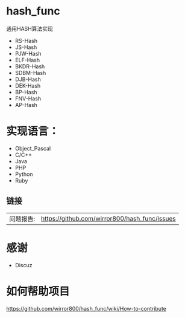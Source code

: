 
hash_func
========
通用HASH算法实现  
* RS-Hash
* JS-Hash
* PJW-Hash
* ELF-Hash
* BKDR-Hash
* SDBM-Hash
* DJB-Hash
* DEK-Hash
* BP-Hash
* FNV-Hash
* AP-Hash


实现语言：  
================
* Object_Pascal
* C/C++
* Java
* PHP
* Python
* Ruby


## 链接
|   |   |
| --------   | :----  |
|问题报告:  |https://github.com/wirror800/hash_func/issues|

感谢
=========
* Discuz


如何帮助项目
==========
https://github.com/wirror800/hash_func/wiki/How-to-contribute